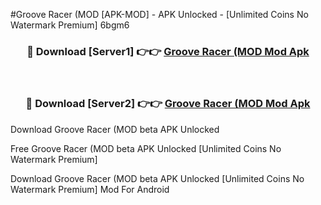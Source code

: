 #Groove Racer (MOD [APK-MOD] - APK Unlocked - [Unlimited Coins No Watermark Premium] 6bgm6



<div align="center">

<h3>🔴 Download [Server1] 👉👉 <a href="https://momento.my/?title=Groove_Racer_(MOD">Groove Racer (MOD Mod Apk</a></h3><br>

<h3>🔴 Download [Server2] 👉👉 <a href="https://momento.my/?title=Groove_Racer_(MOD">Groove Racer (MOD Mod Apk</a></h3>
</div>



Download Groove Racer (MOD beta APK Unlocked

Free Groove Racer (MOD beta APK Unlocked [Unlimited Coins No Watermark Premium]

Download Groove Racer (MOD beta APK Unlocked [Unlimited Coins No Watermark Premium] Mod For Android
